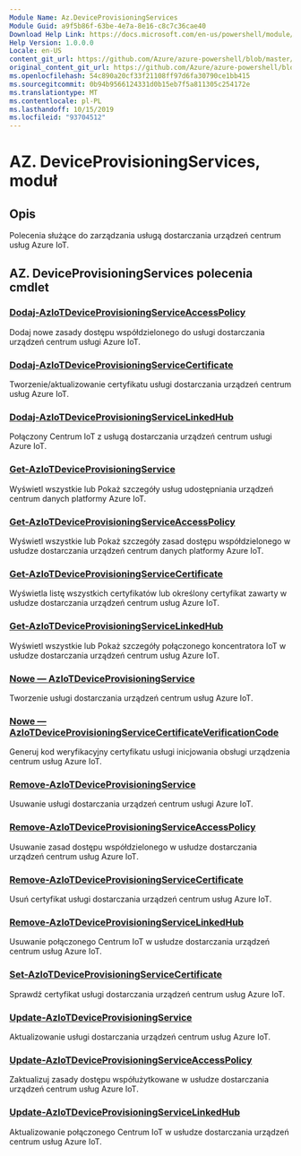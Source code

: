 ```yaml
---
Module Name: Az.DeviceProvisioningServices
Module Guid: a9f5b86f-63be-4e7a-8e16-c8c7c36cae40
Download Help Link: https://docs.microsoft.com/en-us/powershell/module/az.deviceprovisioningservices
Help Version: 1.0.0.0
Locale: en-US
content_git_url: https://github.com/Azure/azure-powershell/blob/master/src/DeviceProvisioningServices/DeviceProvisioningServices/help/Az.DeviceProvisioningServices.md
original_content_git_url: https://github.com/Azure/azure-powershell/blob/master/src/DeviceProvisioningServices/DeviceProvisioningServices/help/Az.DeviceProvisioningServices.md
ms.openlocfilehash: 54c890a20cf33f21108ff97d6fa30790ce1bb415
ms.sourcegitcommit: 0b94b9566124331d0b15eb7f5a811305c254172e
ms.translationtype: MT
ms.contentlocale: pl-PL
ms.lasthandoff: 10/15/2019
ms.locfileid: "93704512"
---
```

# AZ. DeviceProvisioningServices, moduł
## Opis
Polecenia służące do zarządzania usługą dostarczania urządzeń centrum usług Azure IoT.

## AZ. DeviceProvisioningServices polecenia cmdlet
### [Dodaj-AzIoTDeviceProvisioningServiceAccessPolicy](Add-AzIoTDeviceProvisioningServiceAccessPolicy.md)
Dodaj nowe zasady dostępu współdzielonego do usługi dostarczania urządzeń centrum usługi Azure IoT.

### [Dodaj-AzIoTDeviceProvisioningServiceCertificate](Add-AzIoTDeviceProvisioningServiceCertificate.md)
Tworzenie/aktualizowanie certyfikatu usługi dostarczania urządzeń centrum usług Azure IoT.

### [Dodaj-AzIoTDeviceProvisioningServiceLinkedHub](Add-AzIoTDeviceProvisioningServiceLinkedHub.md)
Połączony Centrum IoT z usługą dostarczania urządzeń centrum usługi Azure IoT.

### [Get-AzIoTDeviceProvisioningService](Get-AzIoTDeviceProvisioningService.md)
Wyświetl wszystkie lub Pokaż szczegóły usług udostępniania urządzeń centrum danych platformy Azure IoT.

### [Get-AzIoTDeviceProvisioningServiceAccessPolicy](Get-AzIoTDeviceProvisioningServiceAccessPolicy.md)
Wyświetl wszystkie lub Pokaż szczegóły zasad dostępu współdzielonego w usłudze dostarczania urządzeń centrum danych platformy Azure IoT.

### [Get-AzIoTDeviceProvisioningServiceCertificate](Get-AzIoTDeviceProvisioningServiceCertificate.md)
Wyświetla listę wszystkich certyfikatów lub określony certyfikat zawarty w usłudze dostarczania urządzeń centrum usług Azure IoT.

### [Get-AzIoTDeviceProvisioningServiceLinkedHub](Get-AzIoTDeviceProvisioningServiceLinkedHub.md)
Wyświetl wszystkie lub Pokaż szczegóły połączonego koncentratora IoT w usłudze dostarczania urządzeń centrum usług Azure IoT.

### [Nowe — AzIoTDeviceProvisioningService](New-AzIoTDeviceProvisioningService.md)
Tworzenie usługi dostarczania urządzeń centrum usług Azure IoT.

### [Nowe — AzIoTDeviceProvisioningServiceCertificateVerificationCode](New-AzIoTDeviceProvisioningServiceCertificateVerificationCode.md)
Generuj kod weryfikacyjny certyfikatu usługi inicjowania obsługi urządzenia centrum usług Azure IoT.

### [Remove-AzIoTDeviceProvisioningService](Remove-AzIoTDeviceProvisioningService.md)
Usuwanie usługi dostarczania urządzeń centrum usługi Azure IoT.

### [Remove-AzIoTDeviceProvisioningServiceAccessPolicy](Remove-AzIoTDeviceProvisioningServiceAccessPolicy.md)
Usuwanie zasad dostępu współdzielonego w usłudze dostarczania urządzeń centrum usług Azure IoT.

### [Remove-AzIoTDeviceProvisioningServiceCertificate](Remove-AzIoTDeviceProvisioningServiceCertificate.md)
Usuń certyfikat usługi dostarczania urządzeń centrum usług Azure IoT.

### [Remove-AzIoTDeviceProvisioningServiceLinkedHub](Remove-AzIoTDeviceProvisioningServiceLinkedHub.md)
Usuwanie połączonego Centrum IoT w usłudze dostarczania urządzeń centrum usług Azure IoT.

### [Set-AzIoTDeviceProvisioningServiceCertificate](Set-AzIoTDeviceProvisioningServiceCertificate.md)
Sprawdź certyfikat usługi dostarczania urządzeń centrum usług Azure IoT.

### [Update-AzIoTDeviceProvisioningService](Update-AzIoTDeviceProvisioningService.md)
Aktualizowanie usługi dostarczania urządzeń centrum usług Azure IoT.

### [Update-AzIoTDeviceProvisioningServiceAccessPolicy](Update-AzIoTDeviceProvisioningServiceAccessPolicy.md)
Zaktualizuj zasady dostępu współużytkowane w usłudze dostarczania urządzeń centrum usług Azure IoT.

### [Update-AzIoTDeviceProvisioningServiceLinkedHub](Update-AzIoTDeviceProvisioningServiceLinkedHub.md)
Aktualizowanie połączonego Centrum IoT w usłudze dostarczania urządzeń centrum usług Azure IoT.

